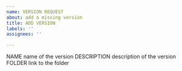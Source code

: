 ```yaml
---
name: VERSION REQUEST
about: add a missing version
title: ADD VERSION
labels: ''
assignees: ''

---
```


NAME
name of the version
DESCRIPTION
description of the version
FOLDER
link to the folder
